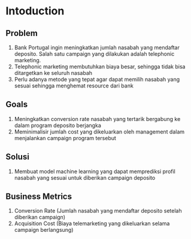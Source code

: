 # Intoduction

## Problem
1. Bank Portugal ingin meningkatkan jumlah nasabah yang mendaftar deposito. Salah satu campaign yang dilakukan adalah telephonic marketing.
2. Telephonic marketing membutuhkan biaya besar, sehingga tidak bisa ditargetkan ke seluruh nasabah
3. Perlu adanya metode yang tepat agar dapat memilih nasabah yang sesuai sehingga menghemat resource dari bank

## Goals
1. Meningkatkan conversion rate nasabah yang tertarik bergabung ke dalam program deposito berjangka
2. Meminimalisir jumlah cost yang dikeluarkan oleh management dalam menjalankan campaign program tersebut

## Solusi
1. Membuat model machine learning yang dapat memprediksi profil nasabah yang sesuai untuk diberikan campaign deposito

## Business Metrics
1. Conversion Rate (Jumlah nasabah yang mendaftar deposito setelah diberikan campaign)
2. Acquisition Cost (Biaya telemarketing yang dikeluarkan selama campaign berlangsung)
